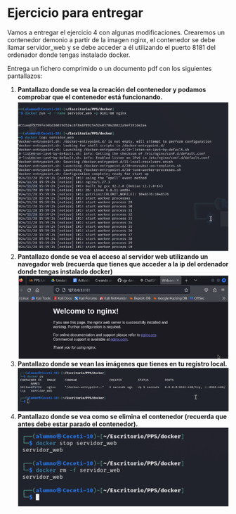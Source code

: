 # **Ejercicio para entregar**

Vamos a entregar el ejercicio 4 con algunas modificaciones. Crearemos un contenedor demonio a partir de la imagen nginx, el contenedor se debe llamar servidor_web y se debe acceder a él utilizando el puerto 8181 del ordenador donde tengas instalado docker.

Entrega un fichero comprimido o un documento pdf con los siguientes pantallazos:

1. **Pantallazo donde se vea la creación del contenedor y podamos comprobar que el contenedor está funcionando.**
![img1](img/img1.PNG)
2. **Pantallazo donde se vea el acceso al servidor web utilizando un navegador web (recuerda que tienes que acceder a la ip del ordenador donde tengas instalado docker)**
![img2](img/img2.PNG)
3. **Pantallazo donde se vean las imágenes que tienes en tu registro local.**
![img3](img/img3.PNG)
4. **Pantallazo donde se vea como se elimina el contenedor (recuerda que antes debe estar parado el contenedor).**
![img4](img/img4.PNG)